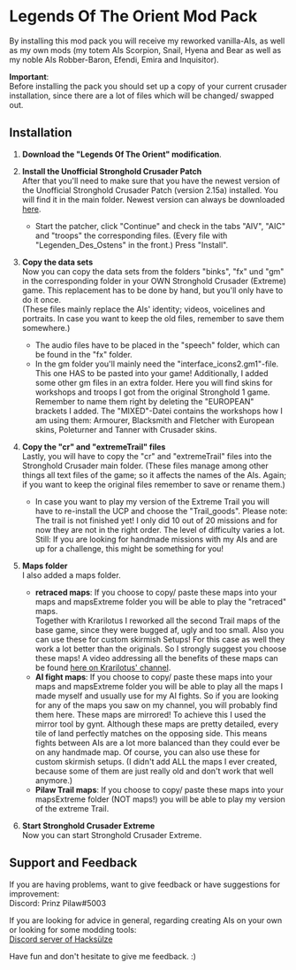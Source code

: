 # Legends Of The Orient Mod Pack

By installing this mod pack you will receive my reworked vanilla-AIs, as well as my own mods (my totem AIs Scorpion, Snail, Hyena and Bear as well as my noble AIs Robber-Baron, Efendi, Emira and Inquisitor).

**Important**:  
Before installing the pack you should set up a copy of your current crusader installation, since there are a lot of files which will be changed/ swapped out.

## Installation

1. **Download the "Legends Of The Orient" modification**.

2. **Install the Unofficial Stronghold Crusader Patch**  
   After that you'll need to make sure that you have the newest version of the Unofficial Stronghold Crusader Patch (version 2.15a) installed. You will find it in the main folder. Newest version can always be downloaded [here](https://github.com/UnofficialCrusaderPatch/UnofficialCrusaderPatch/releases).  
   - Start the patcher, click "Continue" and check in the tabs "AIV", "AIC" and "troops" the corresponding files. (Every file with "Legenden_Des_Ostens" in the front.) Press "Install".

3. **Copy the data sets**  
   Now you can copy the data sets from the folders "binks", "fx" und "gm" in the corresponding folder in your OWN Stronghold Crusader (Extreme) game. This replacement has to be done by hand, but you'll only have to do it once.  
   (These files mainly replace the AIs' identity; videos, voicelines and portraits. In case you want to keep the old files, remember to save them somewhere.)  
   - The audio files have to be placed in the "speech" folder, which can be found in the "fx" folder.  
   - In the gm folder you'll mainly need the "interface_icons2.gm1"-file. This one HAS to be pasted into your game! Additionally, I added some other gm files in an extra folder. Here you will find skins for workshops and troops I got from the original Stronghold 1 game.  
   Remember to name them right by deleting the "EUROPEAN" brackets I added. The "MIXED"-Datei contains the workshops how I am using them: Armourer, Blacksmith and Fletcher with European skins, Poleturner and Tanner with Crusader skins.

4. **Copy the "cr" and "extremeTrail" files**  
   Lastly, you will have to copy the "cr" and "extremeTrail" files into the Stronghold Crusader main folder. (These files manage among other things all text files of the game; so it affects the names of the AIs. Again; if you want to keep the original files remember to save or rename them.)  
   - In case you want to play my version of the Extreme Trail you will have to re-install the UCP and choose the "Trail_goods". Please note: The trail is not finished yet! I only did 10 out of 20 missions and for now they are not in the right order. The level of difficulty varies a lot. Still: If you are looking for handmade missions with my AIs and are up for a challenge, this might be something for you!

5. **Maps folder**  
   I also added a maps folder.  
   - **retraced maps**: If you choose to copy/ paste these maps into your maps and mapsExtreme folder you will be able to play the "retraced" maps.  
   Together with Krarilotus I reworked all the second Trail maps of the base game, since they were bugged af, ugly and too small. Also you can use these for custom skirmish Setups! For this case as well they work a lot better than the originals. So I strongly suggest you choose these maps! A video addressing all the benefits of these maps can be found [here on Krarilotus' channel](https://www.youtube.com/watch?v=xzbVAEWBDVE&t=1s).  
   - **AI fight maps**: If you choose to copy/ paste these maps into your maps and mapsExtreme folder you will be able to play all the maps I made myself and usually use for my AI fights. So if you are looking for any of the maps you saw on my channel, you will probably find them here. These maps are mirrored! To achieve this I used the mirror tool by gynt. Although these maps are pretty detailed, every tile of land perfectly matches on the opposing side. This means fights between AIs are a lot more balanced than they could ever be on any handmade map. Of course, you can also use these for custom skirmish setups. (I didn't add ALL the maps I ever created, because some of them are just really old and don't work that well anymore.)  
   - **Pilaw Trail maps**: If you choose to copy/ paste these maps into your mapsExtreme folder (NOT maps!) you will be able to play my version of the extreme Trail.

6. **Start Stronghold Crusader Extreme**  
   Now you can start Stronghold Crusader Extreme.

## Support and Feedback

If you are having problems, want to give feedback or have suggestions for improvement:  
Discord: Prinz Pilaw#5003

If you are looking for advice in general, regarding creating AIs on your own or looking for some modding tools:  
[Discord server of Hacksülze](https://discord.gg/VuVCr8H)

Have fun and don't hesitate to give me feedback. :)

